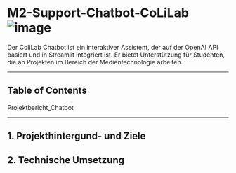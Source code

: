 # M2-Support-Chatbot-CoLiLab ![image](https://github.com/bionicle14/M2-Support-Chatbot-CoLiLab/assets/156296634/682aae66-050c-45a0-a42d-e5f0b9044ed9)

Der ColiLab Chatbot ist ein interaktiver Assistent, der auf der OpenAI API basiert und in Streamlit integriert ist. Er bietet Unterstützung für Studenten, die an Projekten im Bereich der Medientechnologie arbeiten.

***

## Table of Contents
Projektbericht_Chatbot 
***

## 1. Projekthintergund- und Ziele


## 2. Technische Umsetzung

